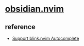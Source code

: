 # [obsidian.nvim](https://github.com/epwalsh/obsidian.nvim)

## reference

- [Support blink.nvim Autocomplete](https://github.com/epwalsh/obsidian.nvim/issues/770)
